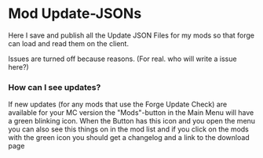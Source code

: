 # Mod Update-JSONs
Here I save and publish all the Update JSON Files for my mods so that forge can load and read them on the client.

Issues are turned off because reasons. (For real. who will write a issue here?)

### How can I see updates?
If new updates (for any mods that use the Forge Update Check) are available for your MC version the "Mods"-button in the Main Menu will have a green blinking icon.
When the Button has this icon and you open the menu you can also see this things on in the mod list and if you click on the mods with the green icon you should get a changelog and a link to the download page
